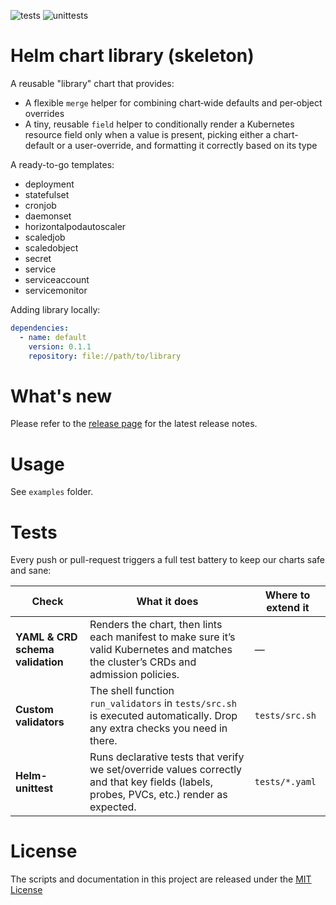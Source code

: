 ![tests](https://github.com/CrusaderX/helm-skeleton/actions/workflows/ci.yaml/badge.svg?event=push)
![unittests](https://github.com/CrusaderX/helm-skeleton/actions/workflows/unittest.yaml/badge.svg?event=push)

# Helm chart library (skeleton)

A reusable "library" chart that provides:

- A flexible `merge` helper for combining chart‐wide defaults and per‐object overrides
- A tiny, reusable `field` helper to conditionally render a Kubernetes resource field only when a value is present, picking either a chart-default or a user-override, and formatting it correctly based on its type

A ready-to-go templates:

* deployment
* statefulset
* cronjob
* daemonset
* horizontalpodautoscaler
* scaledjob
* scaledobject
* secret
* service
* serviceaccount
* servicemonitor

Adding library locally:

```yaml
dependencies:
  - name: default
    version: 0.1.1
    repository: file://path/to/library
```

# What's new

Please refer to the [release page](https://github.com/CrusaderX/helm-skeleton/releases/latest) for the latest release notes.

# Usage

See `examples` folder.

# Tests

Every push or pull-request triggers a full test battery to keep our charts safe and sane:

| Check                            | What it does                                                                                                                             | Where to extend it |
| -------------------------------- | ---------------------------------------------------------------------------------------------------------------------------------------- | ------------------ |
| **YAML & CRD schema validation** | Renders the chart, then lints each manifest to make sure it’s valid Kubernetes and matches the cluster’s CRDs and admission policies.    | —                  |
| **Custom validators**            | The shell function `run_validators` in `tests/src.sh` is executed automatically. Drop any extra checks you need in there.                | `tests/src.sh`     |
| **Helm-unittest**                | Runs declarative tests that verify we set/override values correctly and that key fields (labels, probes, PVCs, etc.) render as expected. | `tests/*.yaml`     |

# License

The scripts and documentation in this project are released under the [MIT License](LICENSE)
